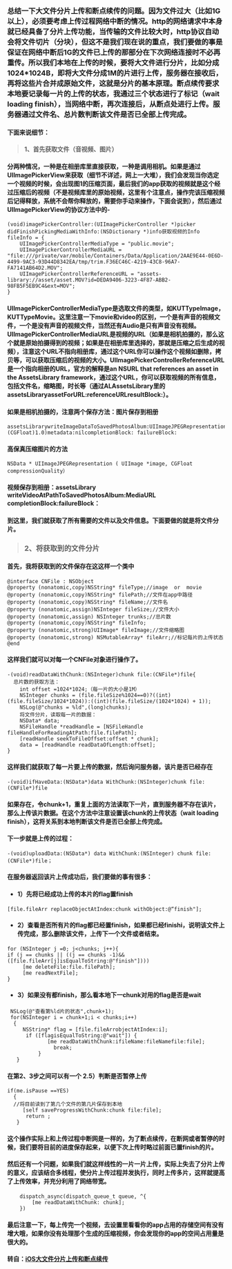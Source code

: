 ### 总结一下大文件分片上传和断点续传的问题。因为文件过大（比如1G以上），必须要考虑上传过程网络中断的情况。http的网络请求中本身就已经具备了分片上传功能，当传输的文件比较大时，http协议自动会将文件切片（分块），但这不是我们现在说的重点，我们要做的事是保证在网络中断后1G的文件已上传的那部分在下次网络连接时不必再重传。所以我们本地在上传的时候，要将大文件进行分片，比如分成1024*1024B，即将大文件分成1M的片进行上传，服务器在接收后，再将这些片合并成原始文件，这就是分片的基本原理。断点续传要求本地要记录每一片的上传的状态，我通过三个状态进行了标记（wait  loading  finish），当网络中断，再次连接后，从断点处进行上传。服务器通过文件名、总片数判断该文件是否已全部上传完成。
#### 下面来说细节：
> #### 1、首先获取文件（音视频、图片）
#### 分两种情况，一种是在相册库里直接获取，一种是调用相机。如果是通过UIImagePickerView来获取（细节不详述，网上一大堆），我们会发现当你选定一个视频的时候，会出现图1的压缩页面，最后我们的app获取的视频就是这个经过压缩后的视频（不是视频库里的原始视频，这里有个注意点，操作完该压缩视频后记得释放，系统不会帮你释放的，需要你手动来操作，下面会说到），然后通过UIImagePickerView的协议方法中的-
```
(void)imagePickerController:(UIImagePickerController *)picker didFinishPickingMediaWithInfo:(NSDictionary *)info获取视频的Info
fileInfo = {
    UIImagePickerControllerMediaType = "public.movie";
    UIImagePickerControllerMediaURL = "file:///private/var/mobile/Containers/Data/Application/2AAE9E44-0E6D-4499-9AC3-93D44D8342EA/tmp/trim.F36EC46C-4219-43C8-96A7-FA7141AB64D2.MOV";
    UIImagePickerControllerReferenceURL = "assets-library://asset/asset.MOV?id=DEDA9406-3223-4F87-ABB2-98FB5F5EB9C4&ext=MOV";
}
```
#### UIImagePickerControllerMediaType是选取文件的类型，如KUTTypeImage，KUTTypeMovie。这里注意一下movie和video的区别，一个是有声音的视频文件，一个是没有声音的视频文件，当然还有Audio是只有声音没有视频。UIImagePickerControllerMediaURL是视频的URL（如果是相机拍摄的，那么这个就是原始拍摄得到的视频；如果是在相册库里选择的，那就是压缩之后生成的视频），注意这个URL不指向相册库，通过这个URL你可以操作这个视频如删除，拷贝等，可以获取压缩后的视频的大小。UIImagePickerControllerReferenceURL是一个指向相册的URL，官方的解释是an NSURL that references an asset in the AssetsLibrary framework，通过这个URL，你可以获取视频的所有信息，包括文件名，缩略图，时长等（通过ALAssetsLibrary里的assetsLibraryassetForURL:referenceURLresultBlock:）。
#### 如果是相机拍摄的，注意两个保存方法：图片保存到相册
```
assetsLibrarywriteImageDataToSavedPhotosAlbum:UIImageJPEGRepresentation([infovalueForKey:UIImagePickerControllerOriginalImage],(CGFloat)1.0)metadata:nilcompletionBlock: failureBlock:
```
#### 高保真压缩图片的方法
```
NSData * UIImageJPEGRepresentation ( UIImage *image, CGFloat compressionQuality）
```
#### 视频保存到相册：assetsLibrary writeVideoAtPathToSavedPhotosAlbum:MediaURL completionBlock:failureBlock：

#### 到这里，我们就获取了所有需要的文件以及文件信息。下面要做的就是将文件分片。

> ### 2、将获取到的文件分片
#### 首先，我将获取到的文件保存在这这样一个类中
```
@interface CNFile : NSObject
@property (nonatomic,copy)NSString* fileType;//image  or  movie
@property (nonatomic,copy)NSString* filePath;//文件在app中路径
@property (nonatomic,copy)NSString* fileName;//文件名
@property (nonatomic,assign)NSInteger fileSize;//文件大小
@property (nonatomic,assign) NSInteger trunks;//总片数
@property (nonatomic,copy)NSString* fileInfo;
@property (nonatomic,strong)UIImage* fileImage;//文件缩略图
@property (nonatomic,strong) NSMutableArray* fileArr;//标记每片的上传状态
@end
```
#### 这样我们就可以对每一个CNFile对象进行操作了。
```
-(void)readDataWithChunk:(NSInteger)chunk file:(CNFile*)file{
  总片数的获取方法：
    int offset =1024*1024;（每一片的大小是1M）
    NSInteger chunks = (file.fileSize%1024==0)?((int)(file.fileSize/1024*1024)):((int)(file.fileSize/(1024*1024) + 1));
    NSLog(@"chunks = %ld",(long)chunks);
    将文件分片，读取每一片的数据：
    NSData* data;
    NSFileHandle *readHandle = [NSFileHandle fileHandleForReadingAtPath:file.filePath];
    [readHandle seekToFileOffset:offset * chunk];
    data = [readHandle readDataOfLength:offset];
}
```
#### 这样我们就获取了每一片要上传的数据，然后询问服务器，该片是否已经存在
```
-(void)ifHaveData:(NSData*)data WithChunk:(NSInteger)chunk file:(CNFile*)file
```
#### 如果存在，令chunk+1，重复上面的方法读取下一片，直到服务器不存在该片，那么上传该片数据。在这个方法中注意设置该chunk的上传状态（wait  loading finish），这将关系到本地判断该文件是否已全部上传完成。

#### 下一步就是上传的过程：
```
-(void)uploadData:(NSData*) data WithChunk:(NSInteger) chunk file:(CNFile*)file；
```
#### 在服务器返回该片上传成功后，我们要做的事有很多：
* #### 1）先将已经成功上传的本片的flag置finish
```
[file.fileArr replaceObjectAtIndex:chunk withObject:@“finish"];
```

* #### 2）查看是否所有片的flag都已经置finish，如果都已经finishi，说明该文件上传完成，那么删除该文件，上传下一个文件或者结束。
```
for (NSInteger j =0; j<chunks; j++){
if (j == chunks || ((j == chunks -1)&&([file.fileArr[j]isEqualToString:@"finish"])))
     [me deleteFile:file.filePath];
     [me readNextFile];
}
```
* #### 3）如果没有都finish，那么看本地下一chunk对用的flag是否是wait
```
 NSLog(@"查看第%ld片的状态",chunk+1);
 for(NSInteger i = chunk+1;i < chunks;i++)
  {
     NSString* flag = [file.fileArrobjectAtIndex:i];
      if ([flagisEqualToString:@"wait"]) {
             [me readDataWithChunk:ifileName:fileNamefile:file];
               break;
          }
   }
```
#### 在第2、3步之间可以有一个 2.5）判断是否暂停上传
```
if(me.isPause ==YES)
  {
  //将目前读到了第几个文件的第几片保存到本地
     [self saveProgressWithChunk:chunk file:file];
      return ;
   }
```
#### 这个操作实际上和上传过程中断网是一样的，为了断点续传，在断网或者暂停的时候，我们要将目前的进度保存起来，以便下次上传时略过前面已置finish的片。
#### 然后还有一个问题，如果我们就这样线性的一片一片上传，实际上失去了分片上传的意义，应该结合多线程，使分片上传过程并发执行，同时上传多片，这样就提高了上传效率，并充分利用了网络带宽。
```
    dispatch_async(dispatch_queue_t queue, ^{
        [me readDataWithChunk: chunk];
    })
```
#### 最后注意一下，每上传完一个视频，去设置里看看你的app占用的存储空间有没有增大哦，如果你没有处理那个生成的压缩视频，你会发现你的app的空间占用量是很大的。

#### 转自：[iOS大文件分片上传和断点续传](http://blog.csdn.net/nndasdfg/article/details/51436731)